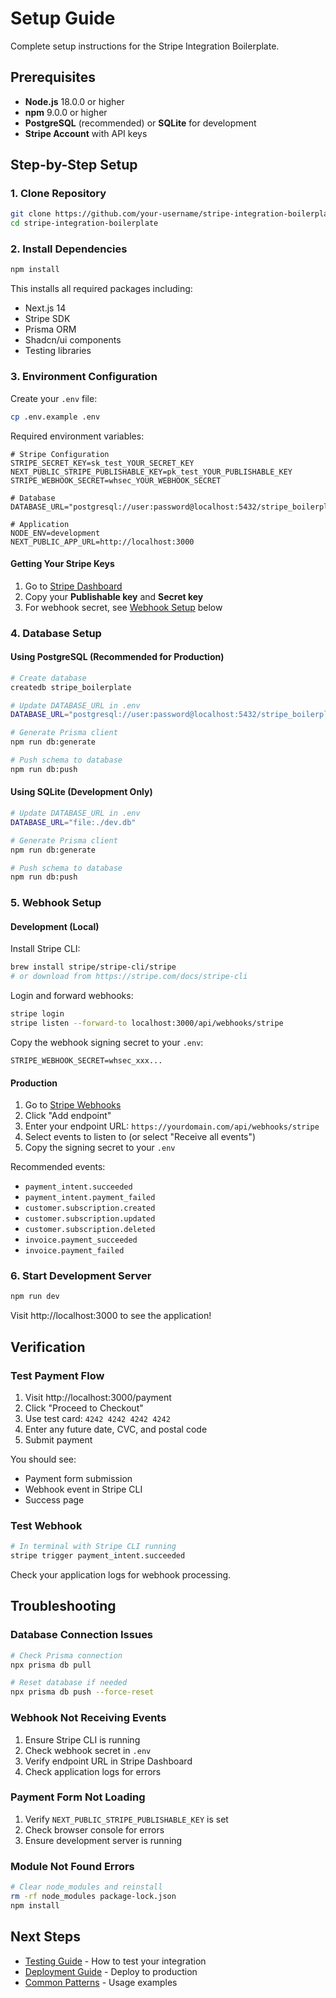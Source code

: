 # Setup Guide

Complete setup instructions for the Stripe Integration Boilerplate.

## Prerequisites

- **Node.js** 18.0.0 or higher
- **npm** 9.0.0 or higher
- **PostgreSQL** (recommended) or **SQLite** for development
- **Stripe Account** with API keys

## Step-by-Step Setup

### 1. Clone Repository

```bash
git clone https://github.com/your-username/stripe-integration-boilerplate.git
cd stripe-integration-boilerplate
```

### 2. Install Dependencies

```bash
npm install
```

This installs all required packages including:
- Next.js 14
- Stripe SDK
- Prisma ORM
- Shadcn/ui components
- Testing libraries

### 3. Environment Configuration

Create your `.env` file:

```bash
cp .env.example .env
```

Required environment variables:

```env
# Stripe Configuration
STRIPE_SECRET_KEY=sk_test_YOUR_SECRET_KEY
NEXT_PUBLIC_STRIPE_PUBLISHABLE_KEY=pk_test_YOUR_PUBLISHABLE_KEY
STRIPE_WEBHOOK_SECRET=whsec_YOUR_WEBHOOK_SECRET

# Database
DATABASE_URL="postgresql://user:password@localhost:5432/stripe_boilerplate"

# Application
NODE_ENV=development
NEXT_PUBLIC_APP_URL=http://localhost:3000
```

#### Getting Your Stripe Keys

1. Go to [Stripe Dashboard](https://dashboard.stripe.com/apikeys)
2. Copy your **Publishable key** and **Secret key**
3. For webhook secret, see [Webhook Setup](#webhook-setup) below

### 4. Database Setup

#### Using PostgreSQL (Recommended for Production)

```bash
# Create database
createdb stripe_boilerplate

# Update DATABASE_URL in .env
DATABASE_URL="postgresql://user:password@localhost:5432/stripe_boilerplate"

# Generate Prisma client
npm run db:generate

# Push schema to database
npm run db:push
```

#### Using SQLite (Development Only)

```bash
# Update DATABASE_URL in .env
DATABASE_URL="file:./dev.db"

# Generate Prisma client
npm run db:generate

# Push schema to database
npm run db:push
```

### 5. Webhook Setup

#### Development (Local)

Install Stripe CLI:
```bash
brew install stripe/stripe-cli/stripe
# or download from https://stripe.com/docs/stripe-cli
```

Login and forward webhooks:
```bash
stripe login
stripe listen --forward-to localhost:3000/api/webhooks/stripe
```

Copy the webhook signing secret to your `.env`:
```env
STRIPE_WEBHOOK_SECRET=whsec_xxx...
```

#### Production

1. Go to [Stripe Webhooks](https://dashboard.stripe.com/webhooks)
2. Click "Add endpoint"
3. Enter your endpoint URL: `https://yourdomain.com/api/webhooks/stripe`
4. Select events to listen to (or select "Receive all events")
5. Copy the signing secret to your `.env`

Recommended events:
- `payment_intent.succeeded`
- `payment_intent.payment_failed`
- `customer.subscription.created`
- `customer.subscription.updated`
- `customer.subscription.deleted`
- `invoice.payment_succeeded`
- `invoice.payment_failed`

### 6. Start Development Server

```bash
npm run dev
```

Visit http://localhost:3000 to see the application!

## Verification

### Test Payment Flow

1. Visit http://localhost:3000/payment
2. Click "Proceed to Checkout"
3. Use test card: `4242 4242 4242 4242`
4. Enter any future date, CVC, and postal code
5. Submit payment

You should see:
- Payment form submission
- Webhook event in Stripe CLI
- Success page

### Test Webhook

```bash
# In terminal with Stripe CLI running
stripe trigger payment_intent.succeeded
```

Check your application logs for webhook processing.

## Troubleshooting

### Database Connection Issues

```bash
# Check Prisma connection
npx prisma db pull

# Reset database if needed
npx prisma db push --force-reset
```

### Webhook Not Receiving Events

1. Ensure Stripe CLI is running
2. Check webhook secret in `.env`
3. Verify endpoint URL in Stripe Dashboard
4. Check application logs for errors

### Payment Form Not Loading

1. Verify `NEXT_PUBLIC_STRIPE_PUBLISHABLE_KEY` is set
2. Check browser console for errors
3. Ensure development server is running

### Module Not Found Errors

```bash
# Clear node_modules and reinstall
rm -rf node_modules package-lock.json
npm install
```

## Next Steps

- [Testing Guide](TESTING.md) - How to test your integration
- [Deployment Guide](DEPLOYMENT.md) - Deploy to production
- [Common Patterns](PATTERNS.md) - Usage examples
